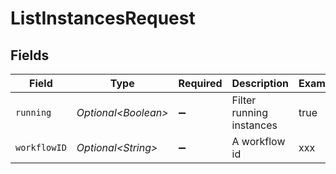 # ListInstancesRequest


## Fields

| Field                    | Type                     | Required                 | Description              | Example                  |
| ------------------------ | ------------------------ | ------------------------ | ------------------------ | ------------------------ |
| `running`                | *Optional\<Boolean>*     | :heavy_minus_sign:       | Filter running instances | true                     |
| `workflowID`             | *Optional\<String>*      | :heavy_minus_sign:       | A workflow id            | xxx                      |